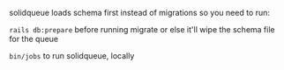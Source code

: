 solidqueue loads schema first instead of migrations so you need to run:

`rails db:prepare` before running migrate or else it'll wipe the schema file for the queue

`bin/jobs` to run solidqueue, locally
